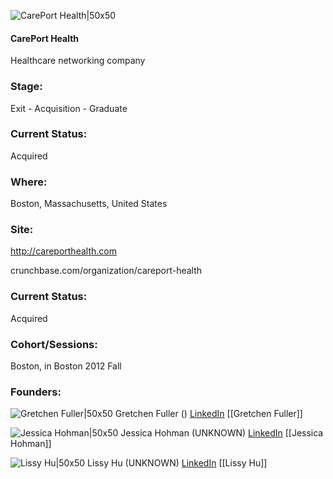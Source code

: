 

![CarePort Health|50x50](https://apimg.techstars.com/connect/images/image_files/5571f2e8883a9cab5b000005/original/CareportFavicon.png)

#### CarePort Health
Healthcare networking company

### Stage: 
Exit - Acquisition - Graduate 

### Current Status: 
Acquired

### Where:
Boston, Massachusetts, United States

### Site:
http://careporthealth.com



crunchbase.com/organization/careport-health

### Current Status: 
Acquired

### Cohort/Sessions: 
Boston, in Boston 2012 Fall

### Founders: 

![Gretchen Fuller|50x50](https://s3.amazonaws.com/photos.angel.co/users/187496-medium_jpg?1350676416) Gretchen Fuller () [LinkedIn](https://linkedin.com/in/fullergretchen) [[Gretchen Fuller]]

![Jessica Hohman|50x50](https://s3.amazonaws.com/photos.angel.co/users/187676-medium_jpg?1350708827) Jessica Hohman (UNKNOWN) [LinkedIn](https://linkedin.com/pub/jessica-hohman) [[Jessica Hohman]]

![Lissy Hu|50x50](https://s3.amazonaws.com/photos.angel.co/users/187486-medium_jpg?1350662625) Lissy Hu (UNKNOWN) [LinkedIn](https://linkedin.com/in/lissy-hu-0a9ab048) [[Lissy Hu]]


